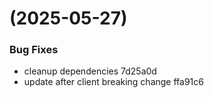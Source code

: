 #  (2025-05-27)


### Bug Fixes

* cleanup dependencies 7d25a0d
* update after client breaking change ffa91c6



